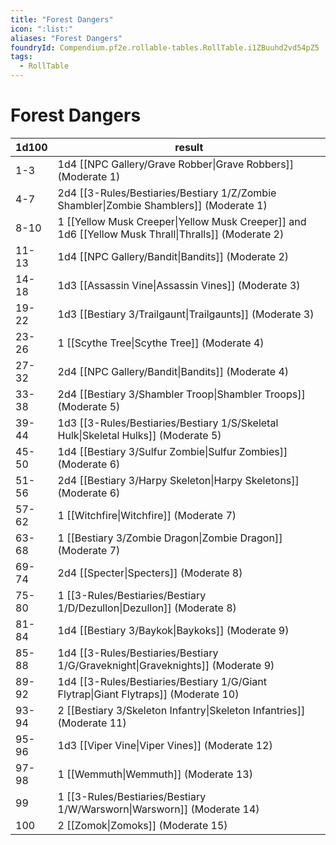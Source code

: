 ```yaml
---
title: "Forest Dangers"
icon: ":list:"
aliases: "Forest Dangers"
foundryId: Compendium.pf2e.rollable-tables.RollTable.i1ZBuuhd2vd54pZ5
tags:
  - RollTable
---
```


# Forest Dangers
| 1d100 | result |
|------|--------|
| 1-3 | 1d4 [[NPC Gallery/Grave Robber\|Grave Robbers]] (Moderate 1) |
| 4-7 | 2d4 [[3-Rules/Bestiaries/Bestiary 1/Z/Zombie Shambler\|Zombie Shamblers]] (Moderate 1) |
| 8-10 | 1 [[Yellow Musk Creeper\|Yellow Musk Creeper]] and 1d6 [[Yellow Musk Thrall\|Thralls]] (Moderate 2) |
| 11-13 | 1d4 [[NPC Gallery/Bandit\|Bandits]] (Moderate 2) |
| 14-18 | 1d3 [[Assassin Vine\|Assassin Vines]] (Moderate 3) |
| 19-22 | 1d3 [[Bestiary 3/Trailgaunt\|Trailgaunts]] (Moderate 3) |
| 23-26 | 1 [[Scythe Tree\|Scythe Tree]] (Moderate 4) |
| 27-32 | 2d4 [[NPC Gallery/Bandit\|Bandits]] (Moderate 4) |
| 33-38 | 2d4 [[Bestiary 3/Shambler Troop\|Shambler Troops]] (Moderate 5) |
| 39-44 | 1d3 [[3-Rules/Bestiaries/Bestiary 1/S/Skeletal Hulk\|Skeletal Hulks]] (Moderate 5) |
| 45-50 | 1d4 [[Bestiary 3/Sulfur Zombie\|Sulfur Zombies]] (Moderate 6) |
| 51-56 | 2d4 [[Bestiary 3/Harpy Skeleton\|Harpy Skeletons]] (Moderate 6) |
| 57-62 | 1 [[Witchfire\|Witchfire]] (Moderate 7) |
| 63-68 | 1 [[Bestiary 3/Zombie Dragon\|Zombie Dragon]] (Moderate 7) |
| 69-74 | 2d4 [[Specter\|Specters]] (Moderate 8) |
| 75-80 | 1 [[3-Rules/Bestiaries/Bestiary 1/D/Dezullon\|Dezullon]] (Moderate 8) |
| 81-84 | 1d4 [[Bestiary 3/Baykok\|Baykoks]] (Moderate 9) |
| 85-88 | 1d4 [[3-Rules/Bestiaries/Bestiary 1/G/Graveknight\|Graveknights]] (Moderate 9) |
| 89-92 | 1d4 [[3-Rules/Bestiaries/Bestiary 1/G/Giant Flytrap\|Giant Flytraps]] (Moderate 10) |
| 93-94 | 2 [[Bestiary 3/Skeleton Infantry\|Skeleton Infantries]] (Moderate 11) |
| 95-96 | 1d3 [[Viper Vine\|Viper Vines]] (Moderate 12) |
| 97-98 | 1 [[Wemmuth\|Wemmuth]] (Moderate 13) |
| 99 | 1 [[3-Rules/Bestiaries/Bestiary 1/W/Warsworn\|Warsworn]] (Moderate 14) |
| 100 | 2 [[Zomok\|Zomoks]] (Moderate 15) |
